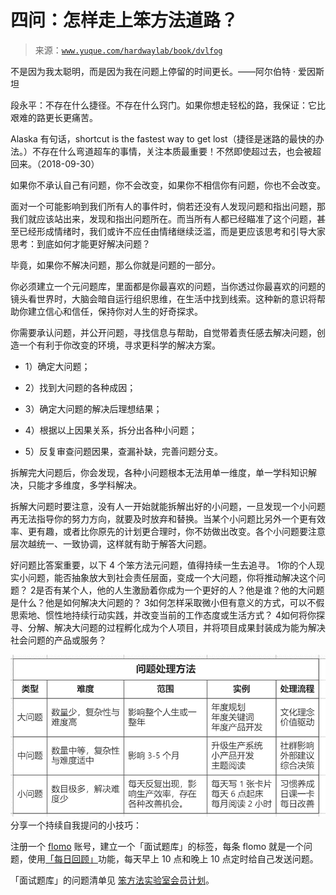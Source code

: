 # 四问：怎样走上笨方法道路？

> 来源：[`www.yuque.com/hardwaylab/book/dvlfog`](https://www.yuque.com/hardwaylab/book/dvlfog)

<ne-quote id="u2cd79b79" data-lake-id="u2cd79b79">

不是因为我太聪明，而是因为我在问题上停留的时间更长。——阿尔伯特 · 爱因斯坦</ne-quote> 

段永平：不存在什么捷径。不存在什么窍门。如果你想走轻松的路，我保证：它比艰难的路更长更痛苦。 

Alaska 有句话，shortcut is the fastest way to get lost（捷径是迷路的最快的办法。）不存在什么弯道超车的事情，关注本质最重要！不然即使超过去，也会被超回来。（2018-09-30） 

如果你不承认自己有问题，你不会改变，如果你不相信你有问题，你也不会改变。 

面对一个可能影响到我们所有人的事件时，倘若还没有人发现问题和指出问题，那我们就应该站出来，发现和指出问题所在。而当所有人都已经瞄准了这个问题，甚至已经形成情绪时，我们或许不应任由情绪继续泛滥，而是更应该思考和引导大家思考：到底如何才能更好解决问题？ 

毕竟，如果你不解决问题，那么你就是问题的一部分。 

你必须建立一个元问题库，里面都是你最喜欢的问题，当你透过你最喜欢的问题的镜头看世界时，大脑会暗自运行组织思维，在生活中找到线索。这种新的意识将帮助你建立信心和信任，保持你对人生的好奇探求。 

你需要承认问题，并公开问题，寻找信息与帮助，自觉带着责任感去解决问题，创造一个有利于你改变的环境，寻求更科学的解决方案。 

+   1）确定大问题； 

+   2）找到大问题的各种成因； 

+   3）确定大问题的解决后理想结果； 

+   4）根据以上因果关系，拆分出各种小问题； 

+   5）反复审查问题因果，查漏补缺，完善问题分支。 

拆解完大问题后，你会发现，各种小问题根本无法用单一维度，单一学科知识解决，只能才多维度，多学科解决。 

拆解大问题时要注意，没有人一开始就能拆解出好的小问题，一旦发现一个小问题再无法指导你的努力方向，就要及时放弃和替换。当某个小问题比另外一个更有效率、更有趣，或者比你原先的计划更合理时，你不妨做出改变。各个小问题要注意层次越统一、一致协调，这样就有助于解答大问题。 

好问题比答案重要，以下 4 个笨方法元问题，值得持续一生去追寻。 <ne-oli><ne-oli-i>1</ne-oli-i><ne-oli-c class="ne-oli-content" id="f7de0d8fb9dbd0e675de94be7b2d7e1e" data-lake-id="f7de0d8fb9dbd0e675de94be7b2d7e1e">你的个人现实小问题，能否抽象放大到社会责任层面，变成一个大问题，你将推动解决这个问题？</ne-oli-c></ne-oli> <ne-oli><ne-oli-i>2</ne-oli-i><ne-oli-c class="ne-oli-content" id="7a05f66d41c8ed74948715b39ffe1012" data-lake-id="7a05f66d41c8ed74948715b39ffe1012">是否有某个人，他的人生激励着你成为一个更好的人？他是谁？他的大问题是什么？他是如何解决大问题的？</ne-oli-c></ne-oli> <ne-oli><ne-oli-i>3</ne-oli-i><ne-oli-c class="ne-oli-content" id="4e530aee7ba3854d1b5ff71008f6a4b5" data-lake-id="4e530aee7ba3854d1b5ff71008f6a4b5">如何怎样采取微小但有意义的方式，可以不假思索地、惯性地持续行动实践，并改变当前的工作态度或生活方式？</ne-oli-c></ne-oli> <ne-oli><ne-oli-i>4</ne-oli-i><ne-oli-c class="ne-oli-content" id="94a5dbb1fea79f67c2d4b52593191f2e" data-lake-id="94a5dbb1fea79f67c2d4b52593191f2e">如何将你探寻、分解、解决大问题的过程孵化成为个人项目，并将项目成果封装成为能为解决社会问题的产品或服务？</ne-oli-c></ne-oli> 

![image.png](img/33c30cb27650320b8183b93363f1ad80.png)  <ne-hole id="u61f64417" data-lake-id="u61f64417"><ne-p id="u8535be57" data-lake-id="u8535be57">分享一个持续自我提问的小技巧： 

注册一个 [flomo](https://flomoapp.com/register2/?NDA0MA) 账号，建立一个「面试题库」的标签，每条 flomo 就是一个问题，使用[「每日回顾」](https://help.flomoapp.com/advance/lucky.html)功能，每天早上 10 点和晚上 10 点定时给自己发送问题。 

「面试题库」的问题清单见 [笨方法实验室会员计划](https://www.yuque.com/hardwaylab/book/bq5a1v)。</ne-hole></ne-p>